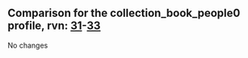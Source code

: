 ## Comparison for the collection_book_people0 profile, rvn: [31](https://github.com/PRO100KatYT/FortniteProfileRevisions/tree/main/profiles/collection_book_people0/31%20collection_book_people0.json)-[33](https://github.com/PRO100KatYT/FortniteProfileRevisions/tree/main/profiles/collection_book_people0/33%20collection_book_people0.json)

No changes
